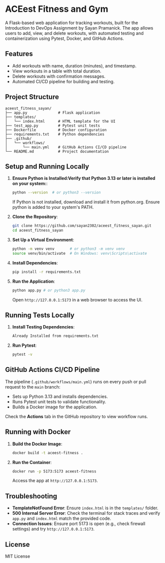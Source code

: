 # ACEest Fitness and Gym

A Flask-based web application for tracking workouts, built for the Introduction to DevOps Assignment by Sayan Pramanick. 
The app allows users to add, view, and delete workouts, with automated testing and containerization using Pytest, Docker, and GitHub Actions.

## Features
- Add workouts with name, duration (minutes), and timestamp.
- View workouts in a table with total duration.
- Delete workouts with confirmation messages.
- Automated CI/CD pipeline for building and testing.

## Project Structure
```
aceest_fitness_sayan/
├── app.py              # Flask application
├── templates/
│   └── index.html      # HTML template for the UI
├── test_app.py         # Pytest unit tests
├── Dockerfile          # Docker configuration
├── requirements.txt    # Python dependencies
├── .github/
│   └── workflows/
│       └── main.yml    # GitHub Actions CI/CD pipeline
└── README.md           # Project documentation
```

## Setup and Running Locally
1. **Ensure Python is Installed:Verify that Python 3.13 or later is installed on your system:**:
   ```bash
   python --version  # or python3 --version
   ```
   If Python is not installed, download and install it from python.org. Ensure python is added to your system's PATH.

2. **Clone the Repository**:
   ```bash
   git clone https://github.com/sayan2302/aceest_fitness_sayan.git
   cd aceest_fitness_sayan
   ```

3. **Set Up a Virtual Environment**:
   ```bash
   python -m venv venv       # or python3 -m venv venv
   source venv/bin/activate  # On Windows: venv\Scripts\activate
   ```

4. **Install Dependencies**:
   ```bash
   pip install -r requirements.txt
   ```

5. **Run the Application**:
   ```bash
   python app.py # or python3 app.py
   ```
   Open `http://127.0.0.1:5173` in a web browser to access the UI.

## Running Tests Locally
1. **Install Testing Dependencies**:
   ```bash
   Already Installed from requirements.txt
   ```

2. **Run Pytest**:
   ```bash
   pytest -v
   ```

## GitHub Actions CI/CD Pipeline
The pipeline (`.github/workflows/main.yml`) runs on every push or pull request to the `main` branch:
- Sets up Python 3.13 and installs dependencies.
- Runs Pytest unit tests to validate functionality.
- Builds a Docker image for the application.

Check the **Actions** tab in the GitHub repository to view workflow runs.

## Running with Docker
1. **Build the Docker Image**:
   ```bash
   docker build -t aceest-fitness .
   ```

2. **Run the Container**:
   ```bash
   docker run -p 5173:5173 aceest-fitness
   ```
   Access the app at `http://127.0.0.1:5173`.

## Troubleshooting
- **TemplateNotFound Error**: Ensure `index.html` is in the `templates/` folder.
- **500 Internal Server Error**: Check the terminal for stack traces and verify `app.py` and `index.html` match the provided code.
- **Connection Issues**: Ensure port 5173 is open (e.g., check firewall settings) and try `http://127.0.0.1:5173`.

## License
MIT License